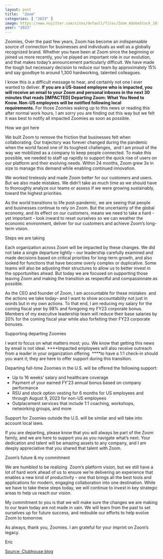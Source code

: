 ```yaml
---
layout: post
title:  "Zoom"
categories: [ "2023" ]
image: https://www.nojitter.com/sites/default/files/Zoom_AdobeStock_287840434_Editorial_Use_Only_71221.jpeg
year: "2023"
---
```


Zoomies, Over the past few years, Zoom has become an indispensable source of connection for businesses and individuals as well as a globally recognized brand. Whether you have been at Zoom since the beginning or joined us more recently, you’ve played an important role in our evolution, and that makes today’s announcement particularly difficult. We have made the tough but necessary decision to reduce our team by approximately 15% and say goodbye to around 1,300 hardworking, talented colleagues.

I know this is a difficult message to hear, and certainly not one I ever wanted to deliver. **If you are a US-based employee who is impacted, you will receive an email to your Zoom and personal inboxes in the next 30 minutes that reads [IMPACTED] Departing Zoom: What You Need to Know. Non-US employees will be notified following local requirements.** For those Zoomies waking up to this news or reading this after normal work hours, I am sorry you are finding out this way but we felt it was best to notify all impacted Zoomies as soon as possible.

How we got here

We built Zoom to remove the friction that businesses felt when collaborating. Our trajectory was forever changed during the pandemic when the world faced one of its toughest challenges,  and I am proud of the way we mobilized as a company to keep people connected. To make this possible, we needed to staff up rapidly to support the quick rise of users on our platform and their evolving needs. Within 24 months, Zoom grew 3x in size to manage this demand while enabling continued innovation.

We worked tirelessly and made Zoom better for our customers and users. But we also made mistakes. We didn’t take as much time as we should have to thoroughly analyze our teams or assess if we were growing sustainably, toward the highest priorities.

As the world transitions to life post-pandemic, we are seeing that people and businesses continue to rely on Zoom. But the uncertainty of the global economy, and its effect on our customers, means we need to take a hard - yet important - look inward to reset ourselves so we can weather the economic environment, deliver for our customers and achieve Zoom’s long-term vision.

Steps we are taking

Each organization across Zoom will be impacted by these changes. We did not take a single departure lightly – our leadership carefully examined and made decisions based on critical priorities for long-term growth, and also looked for functions that have become overly complex or duplicative. Some teams will also be adjusting their structures to allow us to better invest in the opportunities ahead. But today we are focused on supporting those leaving Zoom and making the transition as respectful and compassionate as possible.

As the CEO and founder of Zoom, I am accountable for these mistakes  and the actions we take today– and I want to show accountability not just in words but in my own actions. To that end, I am reducing my salary for the coming fiscal year by 98% and foregoing my FY23 corporate bonus. Members of my executive leadership team will reduce their base salaries by 20% for the coming fiscal year while also forfeiting their FY23 corporate bonuses.

Supporting departing Zoomies

I want to focus on what matters most; you. We know that getting this news by email is not ideal. ****Impacted employees will also receive outreach from a leader in your organization offering  ****to have a 1:1 check-in should you want it; they are here to offer support during this transition.

Departing full-time Zoomies in the U.S. will be offered the following support:

- Up to 16 weeks’ salary and healthcare coverage
- Payment of your earned FY’23 annual bonus based on company performance
- RSU and stock option vesting for 6 months for US employees and through August 9, 2023 for non-US employees
- Outplacement services that include 1:1 coaching, workshops, networking groups, and more

Support for Zoomies outside the U.S. will be similar and will take into account local laws.

If you are departing, please know that you will always be part of the Zoom family, and we are here to support you as you navigate what’s next. Your dedication and talent will be amazing assets to any company, and I am deeply appreciative that you shared that talent with Zoom.

Zoom’s future & my commitment

We are humbled to be realizing  Zoom’s platform vision, but we still have a lot of hard work ahead of us to ensure we’re delivering an experience that enables a new kind of productivity – one that brings all the best tools and applications for modern, engaging collaboration into one destination. While we have to take these steps today, we will continue to invest in key strategic areas to help us reach our vision.

My commitment to you is that we will make sure the changes we are making to our team today are not made in vain. We will learn from the past to set ourselves up for future success, and redouble our efforts to help evolve Zoom to tomorrow.

As always, thank you, Zoomies. I am grateful for your imprint on Zoom’s legacy.

Eric

[Source: Clubhouse blog](https://www.zoom.com/en/blog/a-message-from-eric-yuan-ceo-of-zoom/)